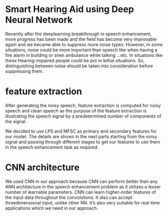 # Smart Hearing Aid using Deep Neural Network

Recently after the deeplearning breakthrough in speech enhancement, more progress has been made and the field has become very improvable again and we became able to suppress more noise types. However, in some situations, noise could be more
important than speech like when having a fire alarm in building or siren ambulance while talking ...etc. In situations like these Hearing-impaired people could be put in lethal
situations. So, distinguishing between noise should be taken into consideration before suppressing them.

# feature extraction 

After generating the noisy speech, feature extraction is computed for noisy speech and
clean speech as the purpose of the feature extraction is illustrating the speech signal by a
predetermined number of components of the signal.

We decided to use LPS and MFSC as primary
and secondary features for our model. The details are shown in the next parts starting from
the noisy signal and passing through different stages to get our features to use them in the
speech enhancement task as required.

# CNN architecture

We used CNN in our approach because CNN can perform better than any ANN architecture in
the speech enhancement problem as it utilizes a lesser number of learnable parameters. CNN can
learn higher-order features of the input data throughout the convolutions. It also can accept threedimensional input, unlike other NN. It’s also very suitable for real-time applications which we
need in our approach.


